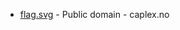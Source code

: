 * [flag.svg](https://commons.wikimedia.org/wiki/File:Sykkylven_komm.svg) - Public domain - caplex.no
